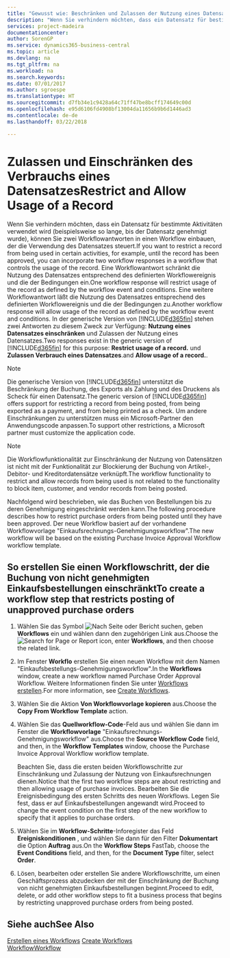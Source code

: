 ```yaml
---
title: "Gewusst wie: Beschränken und Zulassen der Nutzung eines Datensatzes | Microsoft Docs"
description: "Wenn Sie verhindern möchten, dass ein Datensatz für bestimmte Aktivitäten verwendet wird (beispielsweise so lange, bis der Datensatz genehmigt wurde), können Sie zwei Workflowantworten in einen Workflow einbauen, der die Verwendung des Datensatzes steuert."
services: project-madeira
documentationcenter: 
author: SorenGP
ms.service: dynamics365-business-central
ms.topic: article
ms.devlang: na
ms.tgt_pltfrm: na
ms.workload: na
ms.search.keywords: 
ms.date: 07/01/2017
ms.author: sgroespe
ms.translationtype: HT
ms.sourcegitcommit: d7fb34e1c9428a64c71ff47be8bcff174649c00d
ms.openlocfilehash: e95d6106fd4908bf13004da11656b9b6d1446ad3
ms.contentlocale: de-de
ms.lasthandoff: 03/22/2018

---
```

# <a name="restrict-and-allow-usage-of-a-record"></a><span data-ttu-id="873c1-103">Zulassen und Einschränken des Verbrauchs eines Datensatzes</span><span class="sxs-lookup"><span data-stu-id="873c1-103">Restrict and Allow Usage of a Record</span></span>
<span data-ttu-id="873c1-104">Wenn Sie verhindern möchten, dass ein Datensatz für bestimmte Aktivitäten verwendet wird (beispielsweise so lange, bis der Datensatz genehmigt wurde), können Sie zwei Workflowantworten in einen Workflow einbauen, der die Verwendung des Datensatzes steuert.</span><span class="sxs-lookup"><span data-stu-id="873c1-104">If you want to restrict a record from being used in certain activities, for example, until the record has been approved, you can incorporate two workflow responses in a workflow that controls the usage of the record.</span></span> <span data-ttu-id="873c1-105">Eine Workflowantwort schränkt die Nutzung des Datensatzes entsprechend des definierten Workflowereignis und die der Bedingungen ein.</span><span class="sxs-lookup"><span data-stu-id="873c1-105">One workflow response will restrict usage of the record as defined by the workflow event and conditions.</span></span> <span data-ttu-id="873c1-106">Eine weitere Workflowantwort läßt die Nutzung des Datensatzes entsprechend des definierten Workflowereignis und die der Bedingungen zu.</span><span class="sxs-lookup"><span data-stu-id="873c1-106">Another workflow response will allow usage of the record as defined by the workflow event and conditions.</span></span> <span data-ttu-id="873c1-107">In der generische Version von [!INCLUDE[d365fin](includes/d365fin_md.md)] stehen zwei Antworten zu diesem Zweck zur Verfügung: **Nutzung eines Datensatzes einschränken** und Zulassen der Nutzung eines Datensatzes.</span><span class="sxs-lookup"><span data-stu-id="873c1-107">Two responses exist in the generic version of [!INCLUDE[d365fin](includes/d365fin_md.md)] for this purpose: **Restrict usage of a record.**</span></span> <span data-ttu-id="873c1-108">und **Zulassen Verbrauch eines Datensatzes**.</span><span class="sxs-lookup"><span data-stu-id="873c1-108">and **Allow usage of a record.**.</span></span>

> [!NOTE]  
>  <span data-ttu-id="873c1-109">Die generische Version von [!INCLUDE[d365fin](includes/d365fin_md.md)] unterstützt die Beschränkung der Buchung, des Exports als Zahlung und des Druckens als Scheck für einen Datensatz.</span><span class="sxs-lookup"><span data-stu-id="873c1-109">The generic version of [!INCLUDE[d365fin](includes/d365fin_md.md)] offers support for restricting a record from being posted, from being exported as a payment, and from being printed as a check.</span></span> <span data-ttu-id="873c1-110">Um andere Einschränkungen zu unterstützen muss ein Microsoft-Partner den Anwendungscode anpassen.</span><span class="sxs-lookup"><span data-stu-id="873c1-110">To support other restrictions, a Microsoft partner must customize the application code.</span></span>  

> [!NOTE]  
>  <span data-ttu-id="873c1-111">Die Workflowfunktionalität zur Einschränkung der Nutzung von Datensätzen ist nicht mit der Funktionalität zur Blockierung der Buchung von Artikel-, Debitor- und Kreditordatensätze verknüpft.</span><span class="sxs-lookup"><span data-stu-id="873c1-111">The workflow functionality to restrict and allow records from being used is not related to the functionality to block item, customer, and vendor records from being posted.</span></span>

<span data-ttu-id="873c1-112">Nachfolgend wird beschrieben, wie das Buchen von Bestellungen bis zu deren Genehmigung eingeschränkt werden kann.</span><span class="sxs-lookup"><span data-stu-id="873c1-112">The following procedure describes how to restrict purchase orders from being posted until they have been approved.</span></span> <span data-ttu-id="873c1-113">Der neue Workflow basiert auf der vorhandene Workflowvorlage "Einkaufsrechnungs-Genehmigungsworkflow".</span><span class="sxs-lookup"><span data-stu-id="873c1-113">The new workflow will be based on the existing Purchase Invoice Approval Workflow workflow template.</span></span>  

## <a name="to-create-a-workflow-step-that-restricts-posting-of-unapproved-purchase-orders"></a><span data-ttu-id="873c1-114">So erstellen Sie einen Workflowschritt, der die Buchung von nicht genehmigten Einkaufsbestellungen einschränkt</span><span class="sxs-lookup"><span data-stu-id="873c1-114">To create a workflow step that restricts posting of unapproved purchase orders</span></span>  
1. <span data-ttu-id="873c1-115">Wählen Sie das Symbol ![Nach Seite oder Bericht suchen](media/ui-search/search_small.png "Symbol Nach Seite oder Bericht suchen"), geben **Workflows** ein und wählen dann den zugehörigen Link aus.</span><span class="sxs-lookup"><span data-stu-id="873c1-115">Choose the ![Search for Page or Report](media/ui-search/search_small.png "Search for Page or Report icon") icon, enter **Workflows**, and then choose the related link.</span></span>  
2. <span data-ttu-id="873c1-116">Im Fenster **Workflo** erstellen Sie einen neuen Workflow mit dem Namen "Einkaufsbestellungs-Genehmigungsworkflow".</span><span class="sxs-lookup"><span data-stu-id="873c1-116">In the **Workflows** window, create a new workflow named Purchase Order Approval Workflow.</span></span> <span data-ttu-id="873c1-117">Weitere Informationen finden Sie unter [Workflows erstellen](across-how-to-create-workflows.md).</span><span class="sxs-lookup"><span data-stu-id="873c1-117">For more information, see [Create Workflows](across-how-to-create-workflows.md).</span></span>  
3. <span data-ttu-id="873c1-118">Wählen Sie die Aktion **Von Workflowvorlage kopieren** aus.</span><span class="sxs-lookup"><span data-stu-id="873c1-118">Choose the **Copy From Workflow Template** action.</span></span>  
4. <span data-ttu-id="873c1-119">Wählen Sie das **Quellworkflow-Code**-Feld aus und wählen Sie dann im Fenster die **Workflowvorlage** "Einkaufsrechnungs-Genehmigungsworkflow" aus.</span><span class="sxs-lookup"><span data-stu-id="873c1-119">Choose the **Source Workflow Code** field, and then, in the **Workflow Templates** window, choose the Purchase Invoice Approval Workflow workflow template.</span></span>  

     <span data-ttu-id="873c1-120">Beachten Sie, dass die ersten beiden Workflowschritte zur Einschränkung und Zulassung der Nutzung von Einkaufsrechnungen dienen.</span><span class="sxs-lookup"><span data-stu-id="873c1-120">Notice that the first two workflow steps are about restricting and then allowing usage of purchase invoices.</span></span> <span data-ttu-id="873c1-121">Bearbeiten Sie die Ereignisbedingung des ersten Schritts des neuen Workflows. Legen Sie fest, dass er auf Einkaufsbestellungen angewandt wird.</span><span class="sxs-lookup"><span data-stu-id="873c1-121">Proceed to change the event condition on the first step of the new workflow to specify that it applies to purchase orders.</span></span>  
5. <span data-ttu-id="873c1-122">Wählen Sie im **Workflow-Schritte**-Inforegister das Feld **Ereigniskonditionen** , und wählen Sie dann für den Filter **Dokumentart** die Option **Auftrag** aus.</span><span class="sxs-lookup"><span data-stu-id="873c1-122">On the **Workflow Steps** FastTab, choose the **Event Conditions** field, and then, for the **Document Type** filter, select **Order**.</span></span>  
6. <span data-ttu-id="873c1-123">Lösen, bearbeiten oder erstellen Sie andere Workflowschritte, um einen Geschäftsprozess abzudecken der mit der Einschränkung der Buchung von nicht genehmigten Einkaufsbestellungen beginnt.</span><span class="sxs-lookup"><span data-stu-id="873c1-123">Proceed to edit, delete, or add other workflow steps to fit a business process that begins by restricting unapproved purchase orders from being posted.</span></span>  

## <a name="see-also"></a><span data-ttu-id="873c1-124">Siehe auch</span><span class="sxs-lookup"><span data-stu-id="873c1-124">See Also</span></span>  
<span data-ttu-id="873c1-125">[Erstellen eines Workflows](across-how-to-create-workflows.md) </span><span class="sxs-lookup"><span data-stu-id="873c1-125">[Create Workflows](across-how-to-create-workflows.md) </span></span>  
[<span data-ttu-id="873c1-126">Workflow</span><span class="sxs-lookup"><span data-stu-id="873c1-126">Workflow</span></span>](across-workflow.md)   

